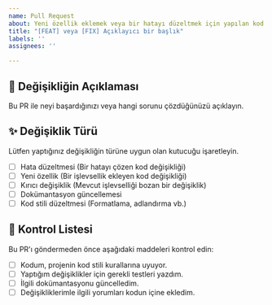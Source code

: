 ```yaml
---
name: Pull Request
about: Yeni özellik eklemek veya bir hatayı düzeltmek için yapılan kod değişiklikleri.
title: "[FEAT] veya [FIX] Açıklayıcı bir başlık"
labels: ''
assignees: ''

---
```


## 🌟 Değişikliğin Açıklaması

Bu PR ile neyi başardığınızı veya hangi sorunu çözdüğünüzü açıklayın.

## ✨ Değişiklik Türü

Lütfen yaptığınız değişikliğin türüne uygun olan kutucuğu işaretleyin.

- [ ] Hata düzeltmesi (Bir hatayı çözen kod değişikliği)
- [ ] Yeni özellik (Bir işlevsellik ekleyen kod değişikliği)
- [ ] Kırıcı değişiklik (Mevcut işlevselliği bozan bir değişiklik)
- [ ] Dokümantasyon güncellemesi
- [ ] Kod stili düzeltmesi (Formatlama, adlandırma vb.)

## 📝 Kontrol Listesi

Bu PR'ı göndermeden önce aşağıdaki maddeleri kontrol edin:

- [ ] Kodum, projenin kod stili kurallarına uyuyor.
- [ ] Yaptığım değişiklikler için gerekli testleri yazdım.
- [ ] İlgili dokümantasyonu güncelledim.
- [ ] Değişikliklerimle ilgili yorumları kodun içine ekledim.